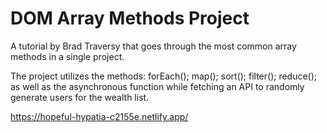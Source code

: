 # DOM Array Methods Project
 A tutorial by Brad Traversy that goes through the most common array methods in a single project. 

The project utilizes the methods: forEach(); map(); sort(); filter(); reduce(); as well as the asynchronous function while fetching an API to randomly generate users for the wealth list. 

https://hopeful-hypatia-c2155e.netlify.app/
